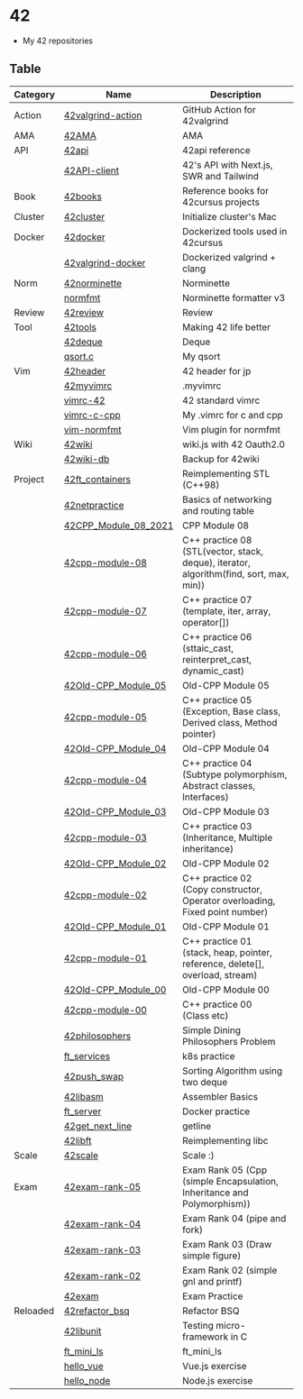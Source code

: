 # 42
- My 42 repositories

## Table

| Category | Name                                                                       | Description                                                                               |
|----------|----------------------------------------------------------------------------|-------------------------------------------------------------------------------------------|
| Action   | [42valgrind-action](https://github.com/solareenlo/42valgrind-action)       | GitHub Action for 42valgrind                                                              |
| AMA      | [42AMA](https://github.com/solareenlo/42AMA)                               | AMA                                                                                       |
| API      | [42api](https://github.com/solareenlo/42api)                               | 42api reference                                                                           |
|          | [42API-client](https://github.com/solareenlo/42API-client)                 | 42's API with Next.js, SWR and Tailwind                                                   |
| Book     | [42books](https://github.com/solareenlo/42books)                           | Reference books for 42cursus projects                                                     |
| Cluster  | [42cluster](https://github.com/solareenlo/42cluster)                       | Initialize cluster's Mac                                                                  |
| Docker   | [42docker](https://github.com/solareenlo/42docker)                         | Dockerized tools used in 42cursus                                                         |
|          | [42valgrind-docker](https://github.com/solareenlo/42valgrind-docker)       | Dockerized valgrind + clang                                                               |
| Norm     | [42norminette](https://github.com/solareenlo/42norminette)                 | Norminette                                                                                |
|          | [normfmt](https://github.com/solareenlo/normfmt)                           | Norminette formatter v3                                                                   |
| Review   | [42review](https://github.com/solareenlo/42review)                         | Review                                                                                    |
| Tool     | [42tools](https://github.com/solareenlo/42tools)                           | Making 42 life better                                                                     |
|          | [42deque](https://github.com/solareenlo/42deque)                           | Deque                                                                                     |
|          | [qsort.c](https://github.com/solareenlo/qsort.c)                           | My qsort                                                                                  |
| Vim      | [42header](https://github.com/solareenlo/42header)                         | 42 header for jp                                                                          |
|          | [42myvimrc](https://github.com/solareenlo/42myvimrc)                       | .myvimrc                                                                                  |
|          | [vimrc-42](https://github.com/solareenlo/vimrc-42)                         | 42 standard vimrc                                                                         |
|          | [vimrc-c-cpp](https://github.com/solareenlo/vimrc-c-cpp)                   | My .vimrc for c and cpp                                                                   |
|          | [vim-normfmt](https://github.com/solareenlo/vim-normfmt)                   | Vim plugin for normfmt                                                                    |
| Wiki     | [42wiki](https://github.com/solareenlo/42wiki)                             | wiki.js with 42 Oauth2.0                                                                  |
|          | [42wiki-db](https://github.com/solareenlo/42wiki-db)                       | Backup for 42wiki                                                                         |
| Project  | [42ft_containers](https://github.com/solareenlo/42ft_containers)           | Reimplementing STL (C++98)                                                                |
|          | [42netpractice](https://github.com/solareenlo/42netpractice)               | Basics of networking and routing table                                                    |
|          | [42CPP_Module_08_2021](https://github.com/solareenlo/42CPP_Module_08_2021) | CPP Module 08                                                                             |
|          | [42cpp-module-08](https://github.com/solareenlo/42cpp-module-08)           | C++ practice 08<br>(STL(vector, stack, deque), iterator, algorithm(find, sort, max, min)) |
|          | [42cpp-module-07](https://github.com/solareenlo/42cpp-module-07)           | C++ practice 07<br>(template, iter, array, operator[])                                    |
|          | [42cpp-module-06](https://github.com/solareenlo/42cpp-module-06)           | C++ practice 06<br>(sttaic_cast, reinterpret_cast, dynamic_cast)                          |
|          | [42Old-CPP_Module_05](https://github.com/solareenlo/42Old-CPP_Module_05)   | Old-CPP Module 05                                                                         |
|          | [42cpp-module-05](https://github.com/solareenlo/42cpp-module-05)           | C++ practice 05<br>(Exception, Base class, Derived class, Method pointer)                 |
|          | [42Old-CPP_Module_04](https://github.com/solareenlo/42Old-CPP_Module_04)   | Old-CPP Module 04                                                                         |
|          | [42cpp-module-04](https://github.com/solareenlo/42cpp-module-04)           | C++ practice 04<br>(Subtype polymorphism, Abstract classes, Interfaces)                   |
|          | [42Old-CPP_Module_03](https://github.com/solareenlo/42Old-CPP_Module_03)   | Old-CPP Module 03                                                                         |
|          | [42cpp-module-03](https://github.com/solareenlo/42cpp-module-03)           | C++ practice 03<br>(Inheritance, Multiple inheritance)                                    |
|          | [42Old-CPP_Module_02](https://github.com/solareenlo/42Old-CPP_Module_02)   | Old-CPP Module 02                                                                         |
|          | [42cpp-module-02](https://github.com/solareenlo/42cpp-module-02)           | C++ practice 02<br>(Copy constructor, Operator overloading, Fixed point number)           |
|          | [42Old-CPP_Module_01](https://github.com/solareenlo/42Old-CPP_Module_01)   | Old-CPP Module 01                                                                         |
|          | [42cpp-module-01](https://github.com/solareenlo/42cpp-module-01)           | C++ practice 01<br>(stack, heap, pointer, reference, delete[], overload, stream)          |
|          | [42Old-CPP_Module_00](https://github.com/solareenlo/42Old-CPP_Module_00)   | Old-CPP Module 00                                                                         |
|          | [42cpp-module-00](https://github.com/solareenlo/42cpp-module-00)           | C++ practice 00<br>(Class etc)                                                            |
|          | [42philosophers](https://github.com/solareenlo/42philosophers)             | Simple Dining Philosophers Problem                                                        |
|          | [ft_services](https://github.com/solareenlo/ft_services)                   | k8s practice                                                                              |
|          | [42push_swap](https://github.com/solareenlo/42push_swap)                   | Sorting Algorithm using two deque                                                         |
|          | [42libasm](https://github.com/solareenlo/42libasm)                         | Assembler Basics                                                                          |
|          | [ft_server](https://github.com/solareenlo/ft_server)                       | Docker practice                                                                           |
|          | [42get_next_line](https://github.com/solareenlo/42get_next_line)           | getline                                                                                   |
|          | [42libft](https://github.com/solareenlo/42libft)                           | Reimplementing libc                                                                       |
| Scale    | [42scale](https://github.com/solareenlo/42scale)                           | Scale :)                                                                                  |
| Exam     | [42exam-rank-05](https://github.com/solareenlo/42exam-rank-05)             | Exam Rank 05 (Cpp (simple Encapsulation, Inheritance and Polymorphism))                   |
|          | [42exam-rank-04](https://github.com/solareenlo/42exam-rank-04)             | Exam Rank 04 (pipe and fork)                                                              |
|          | [42exam-rank-03](https://github.com/solareenlo/42exam-rank-03)             | Exam Rank 03 (Draw simple figure)                                                         |
|          | [42exam-rank-02](https://github.com/solareenlo/42exam-rank-02)             | Exam Rank 02 (simple gnl and printf)                                                      |
|          | [42exam](https://github.com/solareenlo/42exam)                             | Exam Practice                                                                             |
| Reloaded | [42refactor_bsq](https://github.com/solareenlo/42refactor_bsq)             | Refactor BSQ                                                                              |
|          | [42libunit](https://github.com/solareenlo/42libunit)                       | Testing micro-framework in C                                                              |
|          | [ft_mini_ls](https://github.com/solareenlo/ft_mini_ls)                     | ft_mini_ls                                                                                |
|          | [hello_vue](https://github.com/solareenlo/hello_vue)                       | Vue.js exercise                                                                           |
|          | [hello_node](https://github.com/solareenlo/hello_node)                     | Node.js exercise                                                                          |
